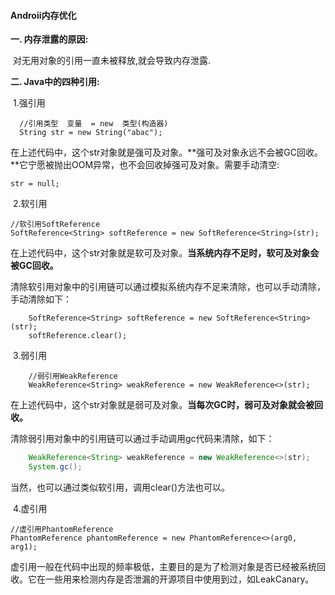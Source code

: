 #### Androii内存优化

**一. 内存泄露的原因:**

​    对无用对象的引用一直未被释放,就会导致内存泄露.

**二. Java中的四种引用:**

​	1.强引用

```
  //引用类型  变量  = new  类型(构造器) 
  String str = new String("abac");
```

​	在上述代码中，这个str对象就是强可及对象。**强可及对象永远不会被GC回收。**它宁愿被抛出OOM异常，也不会回收掉强可及对象。需要手动清空:

```
str = null;
```

​	2.软引用

	//软引用SoftReference
	SoftReference<String> softReference = new SoftReference<String>(str);

​	在上述代码中，这个str对象就是软可及对象。**当系统内存不足时，软可及对象会被GC回收。**

清除软引用对象中的引用链可以通过模拟系统内存不足来清除，也可以手动清除，手动清除如下：

		SoftReference<String> softReference = new SoftReference<String>(str);
		softReference.clear();
​    3.弱引用

		//弱引用WeakReference
		WeakReference<String> weakReference = new WeakReference<>(str);
​	在上述代码中，这个str对象就是弱可及对象。**当每次GC时，弱可及对象就会被回收。**

清除弱引用对象中的引用链可以通过手动调用gc代码来清除，如下：

```java
	WeakReference<String> weakReference = new WeakReference<>(str);
	System.gc();
```

当然，也可以通过类似软引用，调用clear()方法也可以。

​	4.虚引用

	//虚引用PhantomReference
	PhantomReference phantomReference = new PhantomReference<>(arg0, arg1);
​	虚引用一般在代码中出现的频率极低，主要目的是为了检测对象是否已经被系统回收。它在一些用来检测内存是否泄漏的开源项目中使用到过，如LeakCanary。

